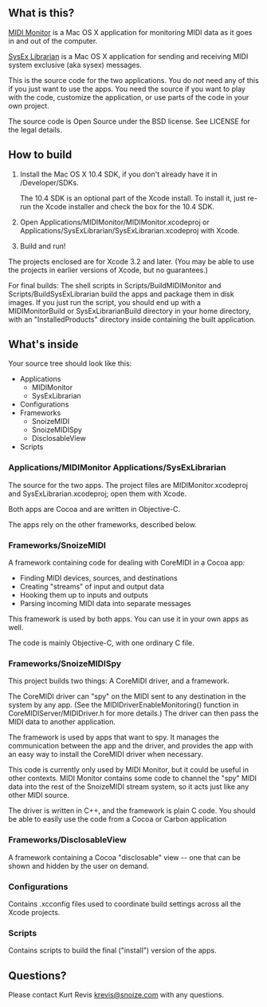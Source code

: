 ## What is this? ##

[MIDI Monitor](http://www.snoize.com/MIDIMonitor/) is a Mac OS X application for monitoring MIDI data as it goes in and out of the computer.

[SysEx Librarian](http://www.snoize.com/SysExLibrarian/) is a Mac OS X application for sending and receiving MIDI system exclusive (aka sysex) messages.

This is the source code for the two applications. You do *not* need any of this if you just want to use the apps. You need the source if you want to play with the code, customize the application, or use parts of the code in your own project.

The source code is Open Source under the BSD license. See LICENSE for the legal details.


## How to build ##

1. Install the Mac OS X 10.4 SDK, if you don't already have it in /Developer/SDKs.

   The 10.4 SDK is an optional part of the Xcode install. To install it, just re-run the Xcode installer and check the box for the 10.4 SDK.

2. Open Applications/MIDIMonitor/MIDIMonitor.xcodeproj or Applications/SysExLibrarian/SysExLibrarian.xcodeproj with Xcode.
3. Build and run!

The projects enclosed are for Xcode 3.2 and later. (You may be able to use the projects in earlier versions of Xcode, but no guarantees.)

For final builds: The shell scripts in Scripts/BuildMIDIMonitor and Scripts/BuildSysExLibrarian build the apps and package them in disk images. If you just run the script, you should end up with a MIDIMonitorBuild or SysExLibrarianBuild directory in your home directory, with an "InstalledProducts" directory inside containing the built application.


## What's inside ##

Your source tree should look like this:

* Applications
	* MIDIMonitor
	* SysExLibrarian
* Configurations
* Frameworks
	* SnoizeMIDI
	* SnoizeMIDISpy
	* DisclosableView
* Scripts

### Applications/MIDIMonitor Applications/SysExLibrarian ###

The source for the two apps. The project files are MIDIMonitor.xcodeproj and SysExLibrarian.xcodeproj; open them with Xcode.

Both apps are Cocoa and are written in Objective-C.

The apps rely on the other frameworks, described below.


### Frameworks/SnoizeMIDI ###

A framework containing code for dealing with CoreMIDI in a Cocoa app:

* Finding MIDI devices, sources, and destinations
* Creating "streams" of input and output data
* Hooking them up to inputs and outputs
* Parsing incoming MIDI data into separate messages

This framework is used by both apps. You can use it in your own apps as well.

The code is mainly Objective-C, with one ordinary C file.


### Frameworks/SnoizeMIDISpy ###

This project builds two things: A CoreMIDI driver, and a framework.

The CoreMIDI driver can "spy" on the MIDI sent to any destination in the system by any app.  (See the MIDIDriverEnableMonitoring() function in CoreMIDIServer/MIDIDriver.h for more details.)  The driver can then pass the MIDI data to another application.

The framework is used by apps that want to spy. It manages the communication between the app and the driver, and provides the app with an easy way to install the CoreMIDI driver when necessary.

This code is currently only used by MIDI Monitor, but it could be useful in other contexts. MIDI Monitor contains some code to channel the "spy" MIDI data into the rest of the SnoizeMIDI stream system, so it acts just like any other MIDI source.

The driver is written in C++, and the framework is plain C code.  You should be able to easily use the code from a Cocoa or Carbon application


### Frameworks/DisclosableView ###
	
A framework containing a Cocoa "disclosable" view -- one that can be shown and hidden by the user on demand.


### Configurations ###

Contains .xcconfig files used to coordinate build settings across all the Xcode projects.


### Scripts ###

Contains scripts to build the final ("install") version of the apps.


## Questions? ##

Please contact Kurt Revis <krevis@snoize.com> with any questions.
